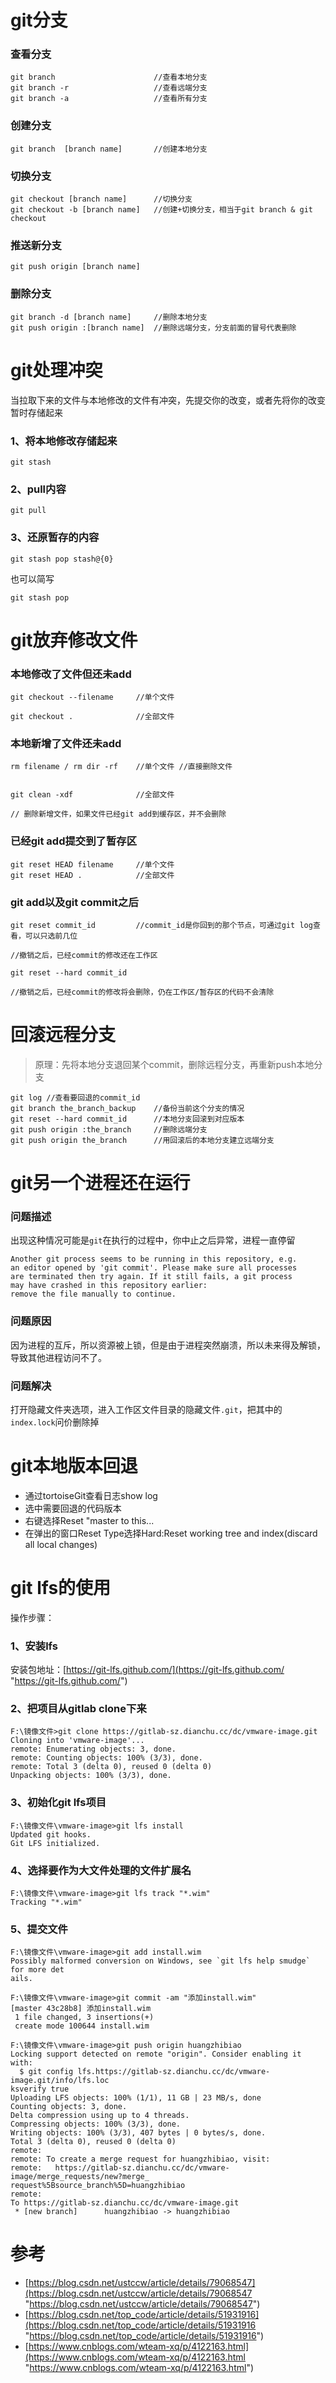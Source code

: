 # git分支
### 查看分支
	git branch						//查看本地分支
	git branch -r					//查看远端分支
	git branch -a					//查看所有分支
### 创建分支
	git branch	[branch name]		//创建本地分支
### 切换分支
	git checkout [branch name]		//切换分支
	git checkout -b [branch name]	//创建+切换分支，相当于git branch & git checkout
### 推送新分支
	git push origin [branch name]
### 删除分支
	git branch -d [branch name]		//删除本地分支
	git push origin :[branch name]	//删除远端分支，分支前面的冒号代表删除

	

# git处理冲突

当拉取下来的文件与本地修改的文件有冲突，先提交你的改变，或者先将你的改变暂时存储起来

### 1、将本地修改存储起来
	git stash
### 2、pull内容
 	git pull 
### 3、还原暂存的内容
	git stash pop stash@{0}
也可以简写

	git stash pop


# git放弃修改文件

### 本地修改了文件但还未add
	git checkout --filename		//单个文件

	git checkout .				//全部文件

### 本地新增了文件还未add
	rm filename / rm dir -rf    //单个文件 //直接删除文件


	git clean -xdf				//全部文件

	// 删除新增文件，如果文件已经git add到缓存区，并不会删除
### 已经git add提交到了暂存区
	git reset HEAD filename 	//单个文件
	git reset HEAD .			//全部文件
### git add以及git commit之后
	git reset commit_id			//commit_id是你回到的那个节点，可通过git log查看，可以只选前几位

	//撤销之后，已经commit的修改还在工作区
	
	git reset --hard commit_id
	
	//撤销之后，已经commit的修改将会删除，仍在工作区/暂存区的代码不会清除

# 回滚远程分支


> 原理：先将本地分支退回某个commit，删除远程分支，再重新push本地分支

	git log //查看要回退的commit_id
	git branch the_branch_backup  	//备份当前这个分支的情况
	git reset --hard commit_id		//本地分支回滚到对应版本
	git push origin :the_branch 	//删除远端分支
	git push origin the_branch   	//用回滚后的本地分支建立远端分支

# git另一个进程还在运行

### 问题描述
出现这种情况可能是`git`在执行的过程中，你中止之后异常，进程一直停留


	Another git process seems to be running in this repository, e.g.
	an editor opened by 'git commit'. Please make sure all processes
	are terminated then try again. If it still fails, a git process
	may have crashed in this repository earlier:
	remove the file manually to continue.

### 问题原因
因为进程的互斥，所以资源被上锁，但是由于进程突然崩溃，所以未来得及解锁，导致其他进程访问不了。

### 问题解决
打开隐藏文件夹选项，进入工作区文件目录的隐藏文件`.git`，把其中的`index.lock`问价删除掉

# git本地版本回退
- 通过tortoiseGit查看日志show log
- 选中需要回退的代码版本
- 右键选择Reset "master to this...
- 在弹出的窗口Reset Type选择Hard:Reset working tree and index(discard all local changes)


# git lfs的使用
操作步骤：

### 1、安装lfs
安装包地址：[https://git-lfs.github.com/](https://git-lfs.github.com/ "https://git-lfs.github.com/")

### 2、把项目从gitlab clone下来
	F:\镜像文件>git clone https://gitlab-sz.dianchu.cc/dc/vmware-image.git
	Cloning into 'vmware-image'...
	remote: Enumerating objects: 3, done.
	remote: Counting objects: 100% (3/3), done.
	remote: Total 3 (delta 0), reused 0 (delta 0)
	Unpacking objects: 100% (3/3), done.

### 3、初始化git lfs项目
	F:\镜像文件\vmware-image>git lfs install
	Updated git hooks.
	Git LFS initialized.

### 4、选择要作为大文件处理的文件扩展名
	F:\镜像文件\vmware-image>git lfs track "*.wim"
	Tracking "*.wim"

### 5、提交文件
	F:\镜像文件\vmware-image>git add install.wim
	Possibly malformed conversion on Windows, see `git lfs help smudge` for more det
	ails.
	
	F:\镜像文件\vmware-image>git commit -am "添加install.wim"
	[master 43c28b8] 添加install.wim
	 1 file changed, 3 insertions(+)
	 create mode 100644 install.wim
	
	F:\镜像文件\vmware-image>git push origin huangzhibiao
	Locking support detected on remote "origin". Consider enabling it with:
	  $ git config lfs.https://gitlab-sz.dianchu.cc/dc/vmware-image.git/info/lfs.loc
	ksverify true
	Uploading LFS objects: 100% (1/1), 11 GB | 23 MB/s, done
	Counting objects: 3, done.
	Delta compression using up to 4 threads.
	Compressing objects: 100% (3/3), done.
	Writing objects: 100% (3/3), 407 bytes | 0 bytes/s, done.
	Total 3 (delta 0), reused 0 (delta 0)
	remote:
	remote: To create a merge request for huangzhibiao, visit:
	remote:   https://gitlab-sz.dianchu.cc/dc/vmware-image/merge_requests/new?merge_
	request%5Bsource_branch%5D=huangzhibiao
	remote:
	To https://gitlab-sz.dianchu.cc/dc/vmware-image.git
	 * [new branch]      huangzhibiao -> huangzhibiao
	
	


# 参考
- [https://blog.csdn.net/ustccw/article/details/79068547](https://blog.csdn.net/ustccw/article/details/79068547 "https://blog.csdn.net/ustccw/article/details/79068547")
- [https://blog.csdn.net/top_code/article/details/51931916](https://blog.csdn.net/top_code/article/details/51931916 "https://blog.csdn.net/top_code/article/details/51931916")
- [https://www.cnblogs.com/wteam-xq/p/4122163.html](https://www.cnblogs.com/wteam-xq/p/4122163.html "https://www.cnblogs.com/wteam-xq/p/4122163.html")
